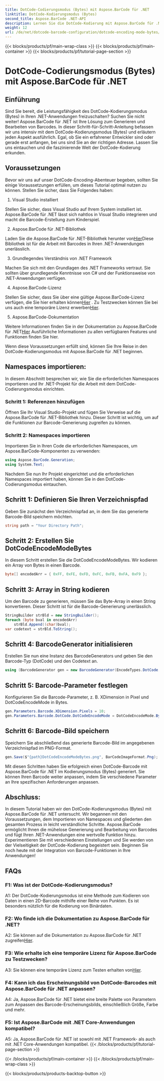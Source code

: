 ```yaml
---
title: DotCode-Codierungsmodus (Bytes) mit Aspose.BarCode für .NET
linktitle: DotCode-Kodierungsmodus (Bytes)
second_title: Aspose.BarCode .NET-API
description: Lernen Sie die DotCode-Kodierung mit Aspose.BarCode für .NET kennen. Schritt-für-Schritt-Anleitung zum Generieren von Barcodes.
weight: 12
url: /de/net/dotcode-barcode-configuration/dotcode-encoding-mode-bytes/
---
```


{{< blocks/products/pf/main-wrap-class >}}
{{< blocks/products/pf/main-container >}}
{{< blocks/products/pf/tutorial-page-section >}}

# DotCode-Codierungsmodus (Bytes) mit Aspose.BarCode für .NET

## Einführung

Sind Sie bereit, die Leistungsfähigkeit des DotCode-Kodierungsmodus (Bytes) in Ihren .NET-Anwendungen freizuschalten? Suchen Sie nicht weiter! Aspose.BarCode für .NET ist Ihre Lösung zum Generieren und Bearbeiten von Barcodes. In dieser Schritt-für-Schritt-Anleitung befassen wir uns intensiv mit dem DotCode-Kodierungsmodus (Bytes) und erläutern jeden Aspekt ausführlich. Egal, ob Sie ein erfahrener Entwickler sind oder gerade erst anfangen, bei uns sind Sie an der richtigen Adresse. Lassen Sie uns eintauchen und die faszinierende Welt der DotCode-Kodierung erkunden.

## Voraussetzungen

Bevor wir uns auf unser DotCode-Encoding-Abenteuer begeben, sollten Sie einige Voraussetzungen erfüllen, um dieses Tutorial optimal nutzen zu können. Stellen Sie sicher, dass Sie Folgendes haben:

1. Visual Studio installiert

Stellen Sie sicher, dass Visual Studio auf Ihrem System installiert ist. Aspose.BarCode für .NET lässt sich nahtlos in Visual Studio integrieren und macht die Barcode-Erstellung zum Kinderspiel.

2. Aspose.BarCode für .NET-Bibliothek

 Laden Sie die Aspose.BarCode für .NET-Bibliothek herunter von[Hier](https://releases.aspose.com/barcode/net/)Diese Bibliothek ist für die Arbeit mit Barcodes in Ihren .NET-Anwendungen unerlässlich.

3. Grundlegendes Verständnis von .NET Framework

Machen Sie sich mit den Grundlagen des .NET Frameworks vertraut. Sie sollten über grundlegende Kenntnisse von C# und der Funktionsweise von .NET-Anwendungen verfügen.

4. Aspose.BarCode-Lizenz

 Stellen Sie sicher, dass Sie über eine gültige Aspose.BarCode-Lizenz verfügen, die Sie hier erhalten können[Hier](https://purchase.aspose.com/buy) . Zu Testzwecken können Sie bei uns auch eine temporäre Lizenz erwerben[Hier](https://purchase.aspose.com/temporary-license/).

5. Aspose.BarCode-Dokumentation

 Weitere Informationen finden Sie in der Dokumentation zu Aspose.BarCode für .NET[Hier](https://reference.aspose.com/barcode/net/) Ausführliche Informationen zu allen verfügbaren Features und Funktionen finden Sie hier.

Wenn diese Voraussetzungen erfüllt sind, können Sie Ihre Reise in den DotCode-Kodierungsmodus mit Aspose.BarCode für .NET beginnen.

## Namespaces importieren:

In diesem Abschnitt besprechen wir, wie Sie die erforderlichen Namespaces importieren und Ihr .NET-Projekt für die Arbeit mit dem DotCode-Codierungsmodus einrichten. 

### Schritt 1: Referenzen hinzufügen

Öffnen Sie Ihr Visual Studio-Projekt und fügen Sie Verweise auf die Aspose.BarCode für .NET-Bibliothek hinzu. Dieser Schritt ist wichtig, um auf die Funktionen zur Barcode-Generierung zugreifen zu können.

### Schritt 2: Namespaces importieren

Importieren Sie in Ihren Code die erforderlichen Namespaces, um Aspose.BarCode-Komponenten zu verwenden:

```csharp
using Aspose.BarCode.Generation;
using System.Text;
```

Nachdem Sie nun Ihr Projekt eingerichtet und die erforderlichen Namespaces importiert haben, können Sie in den DotCode-Codierungsmodus eintauchen.

## Schritt 1: Definieren Sie Ihren Verzeichnispfad

Geben Sie zunächst den Verzeichnispfad an, in dem Sie das generierte Barcode-Bild speichern möchten.

```csharp
string path = "Your Directory Path";
```

## Schritt 2: Erstellen Sie DotCodeEncodeModeBytes

In diesem Schritt erstellen Sie die DotCodeEncodeModeBytes. Wir kodieren ein Array von Bytes in einen Barcode.

```csharp
byte[] encodedArr = { 0xFF, 0xFE, 0xFD, 0xFC, 0xFB, 0xFA, 0xF9 };
```

## Schritt 3: Array in String kodieren

Um den Barcode zu generieren, müssen Sie das Byte-Array in einen String konvertieren. Dieser Schritt ist für die Barcode-Generierung unerlässlich.

```csharp
StringBuilder strBld = new StringBuilder();
foreach (byte bval in encodedArr)
    strBld.Append((char)bval);
var codetext = strBld.ToString();
```

## Schritt 4: BarcodeGenerator initialisieren

Erstellen Sie nun eine Instanz des BarcodeGenerators und geben Sie den Barcode-Typ (DotCode) und den Codetext an.

```csharp
using (BarcodeGenerator gen = new BarcodeGenerator(EncodeTypes.DotCode, codetext))
```

## Schritt 5: Barcode-Parameter festlegen

Konfigurieren Sie die Barcode-Parameter, z. B. XDimension in Pixel und DotCodeEncodeMode in Bytes.

```csharp
gen.Parameters.Barcode.XDimension.Pixels = 10;
gen.Parameters.Barcode.DotCode.DotCodeEncodeMode = DotCodeEncodeMode.Bytes;
```

## Schritt 6: Barcode-Bild speichern

Speichern Sie abschließend das generierte Barcode-Bild im angegebenen Verzeichnispfad im PNG-Format.

```csharp
gen.Save($"{path}DotCodeEncodeModeBytes.png", BarCodeImageFormat.Png);
```

Mit diesen Schritten haben Sie erfolgreich einen DotCode-Barcode mit Aspose.BarCode für .NET im Kodierungsmodus (Bytes) generiert. Sie können Ihren Barcode weiter anpassen, indem Sie verschiedene Parameter an Ihre spezifischen Anforderungen anpassen.

## Abschluss:

In diesem Tutorial haben wir den DotCode-Kodierungsmodus (Bytes) mit Aspose.BarCode für .NET untersucht. Wir begannen mit den Voraussetzungen, dem Importieren von Namespaces und gliederten den gesamten Prozess in leicht verständliche Schritte. Aspose.BarCode ermöglicht Ihnen die mühelose Generierung und Bearbeitung von Barcodes und fügt Ihren .NET-Anwendungen eine wertvolle Funktion hinzu. Experimentieren Sie mit verschiedenen Einstellungen und Sie werden von der Vielseitigkeit der DotCode-Kodierung begeistert sein. Beginnen Sie noch heute mit der Integration von Barcode-Funktionen in Ihre Anwendungen!

## FAQs

### F1: Was ist der DotCode-Kodierungsmodus?

A1: Der DotCode-Kodierungsmodus ist eine Methode zum Kodieren von Daten in einen 2D-Barcode mithilfe einer Reihe von Punkten. Es ist besonders nützlich für die Kodierung von Binärdaten.

### F2: Wo finde ich die Dokumentation zu Aspose.BarCode für .NET?

 A2: Sie können auf die Dokumentation zu Aspose.BarCode für .NET zugreifen[Hier](https://reference.aspose.com/barcode/net/).

### F3: Wie erhalte ich eine temporäre Lizenz für Aspose.BarCode zu Testzwecken?

 A3: Sie können eine temporäre Lizenz zum Testen erhalten von[Hier](https://purchase.aspose.com/temporary-license/).

### F4: Kann ich das Erscheinungsbild von DotCode-Barcodes mit Aspose.BarCode für .NET anpassen?

A4: Ja, Aspose.BarCode für .NET bietet eine breite Palette von Parametern zum Anpassen des Barcode-Erscheinungsbilds, einschließlich Größe, Farbe und mehr.

### F5: Ist Aspose.BarCode mit .NET Core-Anwendungen kompatibel?

A5: Ja, Aspose.BarCode für .NET ist sowohl mit .NET Framework- als auch mit .NET Core-Anwendungen kompatibel.
{{< /blocks/products/pf/tutorial-page-section >}}

{{< /blocks/products/pf/main-container >}}
{{< /blocks/products/pf/main-wrap-class >}}

{{< blocks/products/products-backtop-button >}}
